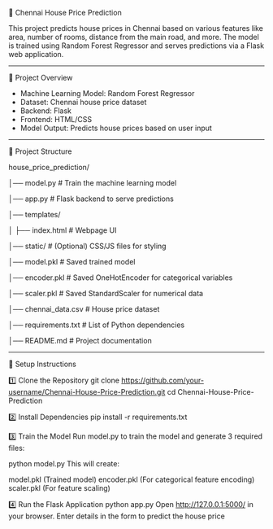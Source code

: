 🏡 Chennai House Price Prediction

This project predicts house prices in Chennai based on various features like area, number of rooms, distance from the main road, and more. 
The model is trained using Random Forest Regressor and serves predictions via a Flask web application.

---

📌 Project Overview
- Machine Learning Model: Random Forest Regressor
- Dataset: Chennai house price dataset
- Backend: Flask
- Frontend: HTML/CSS
- Model Output: Predicts house prices based on user input

---

📁 Project Structure

house_price_prediction/

│── model.py           # Train the machine learning model

│── app.py             # Flask backend to serve predictions

│── templates/

  │   ├── index.html     # Webpage UI

│── static/            # (Optional) CSS/JS files for styling

│── model.pkl          # Saved trained model

│── encoder.pkl        # Saved OneHotEncoder for categorical variables

│── scaler.pkl         # Saved StandardScaler for numerical data

│── chennai_data.csv   # House price dataset

│── requirements.txt   # List of Python dependencies

│── README.md          # Project documentation

---

🚀 Setup Instructions

1️⃣ Clone the Repository
git clone https://github.com/your-username/Chennai-House-Price-Prediction.git
cd Chennai-House-Price-Prediction

2️⃣ Install Dependencies
pip install -r requirements.txt

3️⃣ Train the Model
Run model.py to train the model and generate 3 required files:

python model.py
This will create:

model.pkl (Trained model)
encoder.pkl (For categorical feature encoding)
scaler.pkl (For feature scaling)

4️⃣ Run the Flask Application
python app.py
Open http://127.0.0.1:5000/ in your browser.
Enter details in the form to predict the house price
